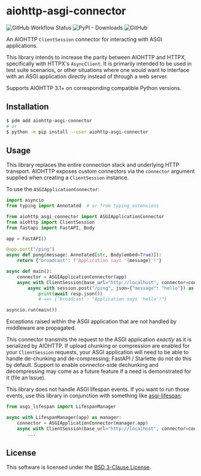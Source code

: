# aiohttp-asgi-connector

![GitHub Workflow Status](https://raster.shields.io/github/actions/workflow/status/thearchitector/aiohttp-asgi-connector/CI.yaml?label=tests&style=flat-square)
![PyPI - Downloads](https://raster.shields.io/pypi/dm/aiohttp-asgi-connector?style=flat-square)
![GitHub](https://raster.shields.io/github/license/thearchitector/aiohttp-asgi-connector?style=flat-square)

An AIOHTTP `ClientSession` connector for interacting with ASGI applications.

This library intends to increase the parity between AIOHTTP and HTTPX, specifically with HTTPX's `AsyncClient`. It is primarily intended to be used in test suite scenarios, or other situations where one would want to interface with an ASGI application directly instead of through a web server.

Supports AIOHTTP 3.1+ on corresponding compatible Python versions.

## Installation

```sh
$ pdm add aiohttp-asgi-connector
# or
$ python -m pip install --user aiohttp-asgi-connector
```

## Usage

This library replaces the entire connection stack and underlying HTTP transport. AIOHTTP exposes custom connectors via the `connector` argument supplied when creating a `ClientSession` instance.

To use the `ASGIApplicationConnector`:

```py
import asyncio
from typing import Annotated  # or from typing_extensions

from aiohttp_asgi_connector import ASGIApplicationConnector
from aiohttp import ClientSession
from fastapi import FastAPI, Body

app = FastAPI()

@app.post("/ping")
async def pong(message: Annotated[str, Body(embed=True)]):
    return {"broadcast": f"Application says '{message}'!"}

async def main():
    connector = ASGIApplicationConnector(app)
    async with ClientSession(base_url="http://localhost", connector=connector) as session:
        async with session.post("/ping", json={"message": "hello"}) as resp:
            print(await resp.json())
            # ==> {'broadcast': "Application says 'hello'!"}

asyncio.run(main())
```

Exceptions raised within the ASGI application that are not handled by middleware are propagated.

This connector transmits the request to the ASGI application _exactly_ as it is serialized by AIOHTTP. If upload chunking or compression are enabled for your `ClientSession` requests, your ASGI application will need to be able to handle de-chunking and de-compressing; FastAPI / Starlette do not do this by default. Support to enable connector-side dechunking and decompressing may come as a future feature if a need is demonstrated for it (file an Issue).

This library does not handle ASGI lifespan events. If you want to run those events, use this library in conjunction with something like [asgi-lifespan](https://pypi.org/project/asgi-lifespan/):

```py
from asgi_lifespan import LifespanManager

async with LifespanManager(app) as manager:
    connector = ASGIApplicationConnector(manager.app)
    async with ClientSession(base_url="http://localhost", connector=connector) as session:
        ...
```

## License

This software is licensed under the [BSD 3-Clause License](LICENSE).
